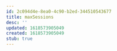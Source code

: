 ```yaml
---
id: 2c094d4e-8ea0-4c90-b2ed-344510543677
title: maxSessions
desc: ''
updated: 1618573905049
created: 1618573905049
stub: true
---
```


